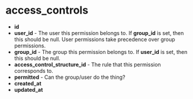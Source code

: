 # access_controls

- **id**
- **user_id** - The user this permission belongs to. If **group_id** is set, then this should be null. User permissions take precedence over group permissions.
- **group_id** - The group this permission belongs to. If **user_id** is set, then this should be null.
- **access_control_structure_id** - The rule that this permission corresponds to.
- **permitted** - Can the group/user do the thing?
- **created_at**
- **updated_at**